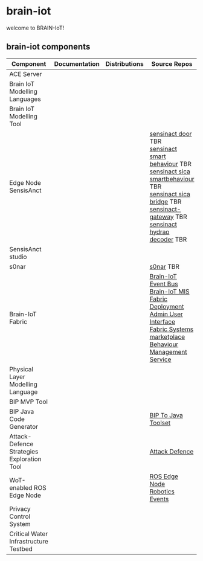 # brain-iot
welcome to BRAIN-IoT!


## brain-iot components

| Component | Documentation | Distributions | Source Repos |
| ------------- | ------------- | ------------- | ------------- |
| ACE Server | | | |
| Brain IoT Modelling Languages | | | |
| Brain IoT Modelling Tool | | | |
| Edge Node SensisAnct | | | [sensinact door](https://git.repository-pert.ismb.it/BRAIN-IoT/sensinact-brain-iot-door) TBR <br/> [sensinact smart behaviour](https://git.repository-pert.ismb.it/BRAIN-IoT/sensinact-smart-behaviour) TBR <br/> [sensinact sica smartbehaviour](https://git.repository-pert.ismb.it/BRAIN-IoT/sica-smart-behaviour) TBR <br/> [sensinact sica bridge](]https://git.repository-pert.ismb.it/BRAIN-IoT/sensinact-sica-bridge) TBR <br/> [sensinact-gateway](https://git.repository-pert.ismb.it/BRAIN-IoT/sensinact-gateway) TBR <br/> [sensinact hydrao decoder](]https://git.repository-pert.ismb.it/BRAIN-IoT/security-smart-behaviour/tree/master/hydrao-decoder) TBR |
| SensisAnct studio | | | |
| s0nar | | | [s0nar](https://github.com/eclipse-researchlabs/brain-iot-s0nar) TBR|
| Brain-IoT Fabric | | | [Brain-IoT Event Bus](https://github.com/eclipse-researchlabs/brain-iot-EventBus) <br/> [Brain-IoT MIS](https://github.com/eclipse-researchlabs/brain-iot-message-integrity-service) <br/> [Fabric Deployment](https://github.com/eclipse-researchlabs/brain-iot-fabric-deployment) <br/> [Admin User Interface](https://github.com/eclipse-researchlabs/brain-iot-admin-user-interface) <br/> [Fabric Systems](https://github.com/eclipse-researchlabs/brain-iot-fabric-systems) <br/> [marketplace](https://github.com/eclipse-researchlabs/brain-iot-marketplace) <br/> [Behaviour Management Service](https://github.com/eclipse-researchlabs/brain-iot-behaviour-management-service)
| Physical Layer Modelling Language | | | |
| BIP MVP Tool | | | |
| BIP Java Code Generator | | | [BIP To Java Toolset](https://github.com/eclipse-researchlabs/brain-iot-BIP_-To_-JAVA_Toolset)|
| Attack-Defence Strategies Exploration Tool | | | [Attack Defence](https://github.com/eclipse-researchlabs/brain-iot-Attack-Defence-Exploration)|
| WoT-enabled ROS Edge Node | | | [ROS Edge Node](https://github.com/eclipse-researchlabs/brain-iot-ros-edge-node) <br/> [Robotics Events](https://github.com/eclipse-researchlabs/brain-iot-ros-edge-node)|
| Privacy Control System | | | |
| Critical Water Infrastructure Testbed | | | |





